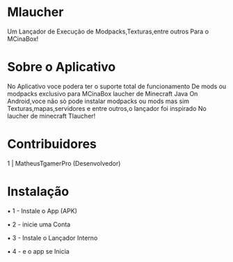 # Mlaucher
Um Lançador de Execução de Modpacks,Texturas,entre outros Para o MCinaBox!

# Sobre o Aplicativo
No Aplicativo voce podera ter o suporte total de funcionamento
De mods ou modpacks exclusivo para MCinaBox laucher de Minecraft Java
On Android,voce não sò pode instalar modpacks ou mods mas sim
Texturas,mapas,servidores e entre outros,o lançador foi inspirado
No laucher de minecraft Tlaucher!

# Contribuidores
1 | MatheusTgamerPro (Desenvolvedor)

# Instalação

▪ 1 - Instale o App (APK)

▪ 2 - inicie uma Conta

▪ 3 - Instale o Lançador Interno

▪ 4 - e o app se Inicia
